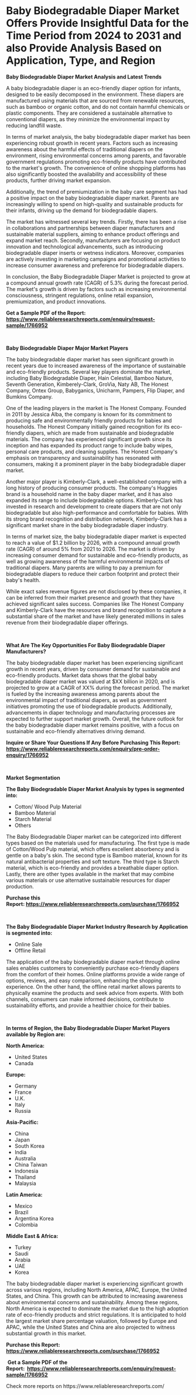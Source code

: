 <p><h1>Baby Biodegradable Diaper Market Offers Provide Insightful Data for the Time Period from 2024 to 2031 and also Provide Analysis Based on Application, Type, and Region</h1></p><p><strong>Baby Biodegradable Diaper Market Analysis and Latest Trends</strong></p>
<p><p>A baby biodegradable diaper is an eco-friendly diaper option for infants, designed to be easily decomposed in the environment. These diapers are manufactured using materials that are sourced from renewable resources, such as bamboo or organic cotton, and do not contain harmful chemicals or plastic components. They are considered a sustainable alternative to conventional diapers, as they minimize the environmental impact by reducing landfill waste.</p><p>In terms of market analysis, the baby biodegradable diaper market has been experiencing robust growth in recent years. Factors such as increasing awareness about the harmful effects of traditional diapers on the environment, rising environmental concerns among parents, and favorable government regulations promoting eco-friendly products have contributed to the market's growth. The convenience of online shopping platforms has also significantly boosted the availability and accessibility of these products, further driving market expansion.</p><p>Additionally, the trend of premiumization in the baby care segment has had a positive impact on the baby biodegradable diaper market. Parents are increasingly willing to spend on high-quality and sustainable products for their infants, driving up the demand for biodegradable diapers.</p><p>The market has witnessed several key trends. Firstly, there has been a rise in collaborations and partnerships between diaper manufacturers and sustainable material suppliers, aiming to enhance product offerings and expand market reach. Secondly, manufacturers are focusing on product innovation and technological advancements, such as introducing biodegradable diaper inserts or wetness indicators. Moreover, companies are actively investing in marketing campaigns and promotional activities to increase consumer awareness and preference for biodegradable diapers.</p><p>In conclusion, the Baby Biodegradable Diaper Market is projected to grow at a compound annual growth rate (CAGR) of 5.3% during the forecast period. The market's growth is driven by factors such as increasing environmental consciousness, stringent regulations, online retail expansion, premiumization, and product innovations.</p></p>
<p><strong>Get a Sample PDF of the Report:&nbsp; <a href="https://www.reliableresearchreports.com/enquiry/request-sample/1766952">https://www.reliableresearchreports.com/enquiry/request-sample/1766952</a></strong></p>
<p>&nbsp;</p>
<p><strong>Baby Biodegradable Diaper Major Market Players</strong></p>
<p><p>The baby biodegradable diaper market has seen significant growth in recent years due to increased awareness of the importance of sustainable and eco-friendly products. Several key players dominate the market, including Baby Biodegradable Diaper, Hain Celestial, Bamboo Nature, Seventh Generation, Kimberely-Clark, GroVia, Naty AB, The Honest Company, Ontex Group, Babyganics, Unicharm, Pampers, Flip Diaper, and Bumkins Company.</p><p>One of the leading players in the market is The Honest Company. Founded in 2011 by Jessica Alba, the company is known for its commitment to producing safe and environmentally friendly products for babies and households. The Honest Company initially gained recognition for its eco-friendly diapers, which are made from sustainable and biodegradable materials. The company has experienced significant growth since its inception and has expanded its product range to include baby wipes, personal care products, and cleaning supplies. The Honest Company's emphasis on transparency and sustainability has resonated with consumers, making it a prominent player in the baby biodegradable diaper market.</p><p>Another major player is Kimberly-Clark, a well-established company with a long history of producing consumer products. The company's Huggies brand is a household name in the baby diaper market, and it has also expanded its range to include biodegradable options. Kimberly-Clark has invested in research and development to create diapers that are not only biodegradable but also high-performance and comfortable for babies. With its strong brand recognition and distribution network, Kimberly-Clark has a significant market share in the baby biodegradable diaper industry.</p><p>In terms of market size, the baby biodegradable diaper market is expected to reach a value of $1.2 billion by 2026, with a compound annual growth rate (CAGR) of around 5% from 2021 to 2026. The market is driven by increasing consumer demand for sustainable and eco-friendly products, as well as growing awareness of the harmful environmental impacts of traditional diapers. Many parents are willing to pay a premium for biodegradable diapers to reduce their carbon footprint and protect their baby's health.</p><p>While exact sales revenue figures are not disclosed by these companies, it can be inferred from their market presence and growth that they have achieved significant sales success. Companies like The Honest Company and Kimberly-Clark have the resources and brand recognition to capture a substantial share of the market and have likely generated millions in sales revenue from their biodegradable diaper offerings.</p></p>
<p>&nbsp;</p>
<p><strong>What Are The Key Opportunities For Baby Biodegradable Diaper Manufacturers?</strong></p>
<p><p>The baby biodegradable diaper market has been experiencing significant growth in recent years, driven by consumer demand for sustainable and eco-friendly products. Market data shows that the global baby biodegradable diaper market was valued at $XX billion in 2020, and is projected to grow at a CAGR of XX% during the forecast period. The market is fueled by the increasing awareness among parents about the environmental impact of traditional diapers, as well as government initiatives promoting the use of biodegradable products. Additionally, advancements in diaper technology and manufacturing processes are expected to further support market growth. Overall, the future outlook for the baby biodegradable diaper market remains positive, with a focus on sustainable and eco-friendly alternatives driving demand.</p></p>
<p><strong>Inquire or Share Your Questions If Any Before Purchasing This Report: <a href="https://www.reliableresearchreports.com/enquiry/pre-order-enquiry/1766952">https://www.reliableresearchreports.com/enquiry/pre-order-enquiry/1766952</a></strong></p>
<p>&nbsp;</p>
<p><strong>Market Segmentation</strong></p>
<p><strong>The Baby Biodegradable Diaper Market Analysis by types is segmented into:</strong></p>
<p><ul><li>Cotton/ Wood Pulp Material</li><li>Bamboo Material</li><li>Starch Material</li><li>Others</li></ul></p>
<p><p>The Baby Biodegradable Diaper market can be categorized into different types based on the materials used for manufacturing. The first type is made of Cotton/Wood Pulp material, which offers excellent absorbency and is gentle on a baby's skin. The second type is Bamboo material, known for its natural antibacterial properties and soft texture. The third type is Starch material, which is eco-friendly and provides a breathable diaper option. Lastly, there are other types available in the market that may combine various materials or use alternative sustainable resources for diaper production.</p></p>
<p><strong>Purchase this Report:&nbsp;<a href="https://www.reliableresearchreports.com/purchase/1766952">https://www.reliableresearchreports.com/purchase/1766952</a></strong></p>
<p>&nbsp;</p>
<p><strong>The Baby Biodegradable Diaper Market Industry Research by Application is segmented into:</strong></p>
<p><ul><li>Online Sale</li><li>Offline Retail</li></ul></p>
<p><p>The application of the baby biodegradable diaper market through online sales enables customers to conveniently purchase eco-friendly diapers from the comfort of their homes. Online platforms provide a wide range of options, reviews, and easy comparison, enhancing the shopping experience. On the other hand, the offline retail market allows parents to physically examine the products and seek advice from experts. With both channels, consumers can make informed decisions, contribute to sustainability efforts, and provide a healthier choice for their babies.</p></p>
<p>&nbsp;</p>
<p><strong>In terms of Region, the Baby Biodegradable Diaper Market Players available by Region are:</strong></p>
<p>
    <p> <strong> North America: </strong>
        <ul>
            <li>United States</li>
            <li>Canada</li>
        </ul>
        </p> 
    <p> <strong> Europe: </strong>
        <ul>
            <li>Germany</li>
            <li>France</li>
            <li>U.K.</li>
            <li>Italy</li>
            <li>Russia</li>
        </ul>
        </p> 
    <p> <strong> Asia-Pacific: </strong>
        <ul>
            <li>China</li>
            <li>Japan</li>
            <li>South Korea</li>
            <li>India</li>
            <li>Australia</li>
            <li>China Taiwan</li>
            <li>Indonesia</li>
            <li>Thailand</li>
            <li>Malaysia</li>
        </ul>
        </p> 
    <p> <strong> Latin America: </strong>
        <ul>
            <li>Mexico</li>
            <li>Brazil</li>
            <li>Argentina Korea</li>
            <li>Colombia</li>
        </ul>
        </p> 
    <p> <strong> Middle East & Africa: </strong>
        <ul>
            <li>Turkey</li>
            <li>Saudi</li>
            <li>Arabia</li>
            <li>UAE</li>
            <li>Korea</li>
        </ul>
    </p>
    </p>
<p><p>The baby biodegradable diaper market is experiencing significant growth across various regions, including North America, APAC, Europe, the United States, and China. This growth can be attributed to increasing awareness about environmental concerns and sustainability. Among these regions, North America is expected to dominate the market due to the high adoption rate of eco-friendly products and strict regulations. It is anticipated to hold the largest market share percentage valuation, followed by Europe and APAC, while the United States and China are also projected to witness substantial growth in this market.</p></p>
<p><strong>Purchase this Report: <a href="https://www.reliableresearchreports.com/purchase/1766952">https://www.reliableresearchreports.com/purchase/1766952</a></strong></p>
<p>&nbsp;<strong>Get a Sample PDF of the Report:&nbsp;&nbsp;<a href="https://www.reliableresearchreports.com/enquiry/request-sample/1766952">https://www.reliableresearchreports.com/enquiry/request-sample/1766952</a></strong></p>
<p><strong></strong></p>
<p>Check more reports on https://www.reliableresearchreports.com/</p>